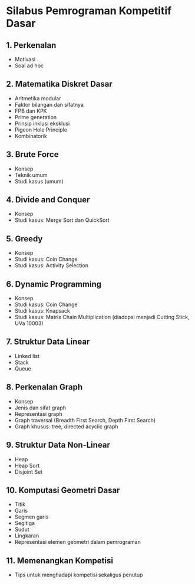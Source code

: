 # Silabus Pemrograman Kompetitif Dasar

## 1. Perkenalan

  * Motivasi
  * Soal ad hoc

## 2. Matematika Diskret Dasar

  * Aritmetika modular
  * Faktor bilangan dan sifatnya
  * FPB dan KPK
  * Prime generation
  * Prinsip inklusi eksklusi
  * Pigeon Hole Principle
  * Kombinatorik

## 3. Brute Force

  * Konsep
  * Teknik umum
  * Studi kasus (umum)

## 4. Divide and Conquer

  * Konsep
  * Studi kasus: Merge Sort dan QuickSort

## 5. Greedy

  * Konsep
  * Studi kasus: Coin Change
  * Studi kasus: Activity Selection

## 6. Dynamic Programming

  * Konsep
  * Studi kasus: Coin Change
  * Studi kasus: Knapsack
  * Studi kasus: Matrix Chain Multiplication (diadopsi menjadi Cutting Stick, UVa 10003)

## 7. Struktur Data Linear

  * Linked list
  * Stack
  * Queue

## 8. Perkenalan Graph

  * Konsep
  * Jenis dan sifat graph
  * Representasi graph
  * Graph traversal (Breadth First Search, Depth First Search)
  * Graph khusus: tree, directed acyclic graph

## 9. Struktur Data Non-Linear

  * Heap
  * Heap Sort
  * Disjoint Set

## 10. Komputasi Geometri Dasar

  * Titik
  * Garis
  * Segmen garis
  * Segitiga
  * Sudut
  * Lingkaran
  * Representasi elemen geometri dalam pemrograman

## 11. Memenangkan Kompetisi

  * Tips untuk menghadapi kompetisi sekaligus penutup
